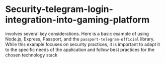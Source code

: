 # Security-telegram-login-integration-into-gaming-platform
 involves several key considerations. Here is a basic example of using Node.js, Express, Passport, and the `passport-telegram-official` library.  While this example focuses on security practices, it is important to adapt it to the specific needs of the application and follow best practices for the chosen technology stack
